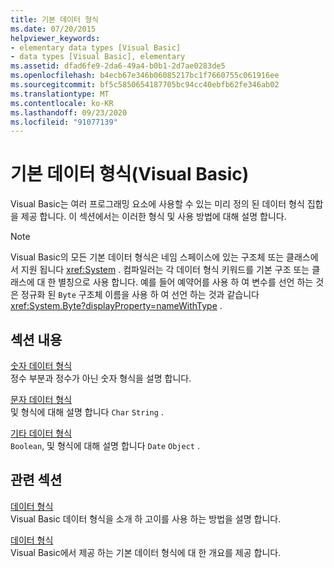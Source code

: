 ```yaml
---
title: 기본 데이터 형식
ms.date: 07/20/2015
helpviewer_keywords:
- elementary data types [Visual Basic]
- data types [Visual Basic], elementary
ms.assetid: dfad6fe9-2da6-49a4-b0b1-2d7ae0283de5
ms.openlocfilehash: b4ecb67e346b06085217bc1f7660755c061916ee
ms.sourcegitcommit: bf5c5850654187705bc94cc40ebfb62fe346ab02
ms.translationtype: MT
ms.contentlocale: ko-KR
ms.lasthandoff: 09/23/2020
ms.locfileid: "91077139"
---
```

# <a name="elementary-data-types-visual-basic"></a>기본 데이터 형식(Visual Basic)

Visual Basic는 여러 프로그래밍 요소에 사용할 수 있는 미리 정의 된 데이터 형식 집합을 제공 합니다. 이 섹션에서는 이러한 형식 및 사용 방법에 대해 설명 합니다.  
  
> [!NOTE]
> Visual Basic의 모든 기본 데이터 형식은 네임 스페이스에 있는 구조체 또는 클래스에서 지원 됩니다 <xref:System> . 컴파일러는 각 데이터 형식 키워드를 기본 구조 또는 클래스에 대 한 별칭으로 사용 합니다. 예를 들어 예약어를 사용 하 여 변수를 선언 하는 것은 정규화 된 `Byte` 구조체 이름을 사용 하 여 선언 하는 것과 같습니다 <xref:System.Byte?displayProperty=nameWithType> .  
  
## <a name="in-this-section"></a>섹션 내용  

 [숫자 데이터 형식](numeric-data-types.md)  
 정수 부분과 정수가 아닌 숫자 형식을 설명 합니다.  
  
 [문자 데이터 형식](character-data-types.md)  
 및 형식에 대해 설명 합니다 `Char` `String` .  
  
 [기타 데이터 형식](miscellaneous-data-types.md)  
 `Boolean`, 및 형식에 대해 설명 합니다 `Date` `Object` .  
  
## <a name="related-sections"></a>관련 섹션  

 [데이터 형식](index.md)  
 Visual Basic 데이터 형식을 소개 하 고이를 사용 하는 방법을 설명 합니다.  
  
 [데이터 형식](../../../language-reference/data-types/index.md)  
 Visual Basic에서 제공 하는 기본 데이터 형식에 대 한 개요를 제공 합니다.
